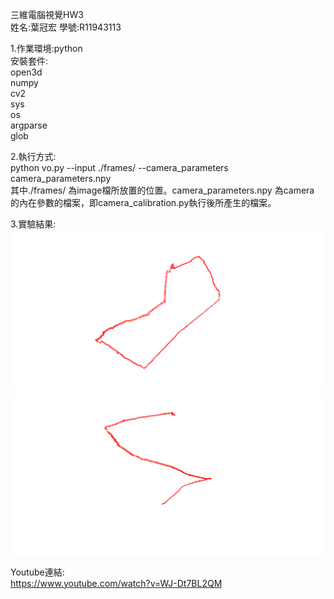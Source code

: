三維電腦視覺HW3<br />
姓名:葉冠宏   學號:R11943113<br />

1.作業環境:python<br />
安裝套件:<br />
open3d<br />
numpy<br />
cv2<br />
sys <br />
os<br />
argparse<br />
glob<br />

2.執行方式:<br />
python vo.py --input ./frames/ --camera_parameters camera_parameters.npy<br />
其中./frames/ 為image檔所放置的位置。camera_parameters.npy 為camera 的內在參數的檔案，即camera_calibration.py執行後所產生的檔案。<br />

3.實驗結果:
![alt text](screenshot1.png)
![alt text](screenshot2.png)

Youtube連結:<br />
https://www.youtube.com/watch?v=WJ-Dt7BL2QM
